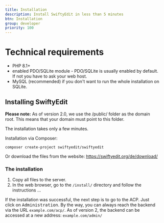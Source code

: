 ```yaml
---
title: Installation
description: Install SwiftyEdit in less than 5 minutes
btn: Installation
group: developer
priority: 100
---
```


# Technical requirements

* PHP 8.1+
* enabled PDO/SQLite module - PDO/SQLite is usually enabled by default. If not you have to ask your web host.
* MySQL (recommended) if you don't want to run the whole installation on SQLite.

## Installing SwiftyEdit

__Please note:__ As of version 2.0, we use the /public/ folder as the domain root.
This means that your domain must point to this folder.

The installation takes only a few minutes.

Installation via Composer:

`composer create-project swiftyedit/swiftyedit`

Or download the files from the website: https://swiftyedit.org/de/download/

### The installation

1. Copy all files to the server.
2. In the web browser, go to the `/install/` directory and follow the instructions ...

If the installation was successful, the next step is to go to the ACP.
Just click on <kbd>Administration</kbd>.
By the way, you can always reach the backend via the URL `example.com/acp/`.
As of version 2, the backend can be accessed at a new address: `example.com/admin/`